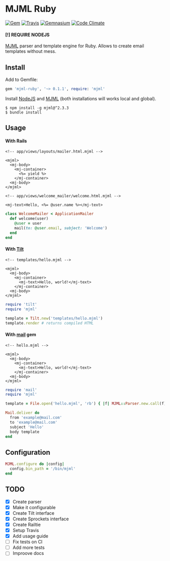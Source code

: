 # MJML Ruby

[![Gem](https://img.shields.io/gem/v/mjml-ruby.svg?maxAge=2592000)]()
[![Travis](https://img.shields.io/travis/kolybasov/mjml-ruby.svg?maxAge=2592000)]()
[![Gemnasium](https://img.shields.io/gemnasium/kolybasov/mjml-ruby.svg?maxAge=2592000)]()
[![Code Climate](https://codeclimate.com/github/kolybasov/mjml-ruby/badges/gpa.svg)](https://codeclimate.com/github/kolybasov/mjml-ruby)

#### [!] REQUIRE NODEJS

[MJML](https://mjml.io) parser and template engine for Ruby. 
Allows to create email templates without mess.

## Install

Add to Gemfile:

```ruby
gem 'mjml-ruby', '~> 0.1.1', require: 'mjml'
```

Install [NodeJS](https://nodejs.org/en/) and [MJML](https://mjml.io) (both installations will works local and global).

```
$ npm install -g mjml@^2.3.3
$ bundle install
```

## Usage

#### With Rails

```erb
<!-- app/views/layouts/mailer.html.mjml -->

<mjml>
  <mj-body>
    <mj-container>
      <%= yield %>
    </mj-container>
  <mj-body>
</mjml>
```

```erb
<!-- app/views/welcome_mailer/welcome.html.mjml -->

<mj-text>Hello, <%= @user.name %></mj-text>
```

```ruby
class WelcomeMailer < ApplicationMailer
  def welcome(user)
  	@user = user
  	mail(to: @user.email, subject: 'Welcome')
  end
end
```

#### With [Tilt](https://github.com/rtomayko/tilt)

```erb
<!-- templates/hello.mjml -->

<mjml>
  <mj-body>
    <mj-container>
      <mj-text>Hello, world!</mj-text>
    </mj-container>
  <mj-body>
</mjml>
```

```ruby
require 'tilt'
require 'mjml'

template = Tilt.new('templates/hello.mjml')
template.render # returns compiled HTML
```

#### With [mail](https://github.com/mikel/mail) gem

```erb
<!-- hello.mjml -->

<mjml>
  <mj-body>
    <mj-container>
      <mj-text>Hello, world!</mj-text>
    </mj-container>
  <mj-body>
</mjml>
```

```ruby
require 'mail'
require 'mjml'

template = File.open('hello.mjml', 'rb') { |f| MJML::Parser.new.call(f) }

Mail.deliver do
  from 'example@mail.com'
  to 'example@mail.com'
  subject 'Hello'
  body template
end
```

## Configuration

```ruby
MJML.configure do |config|
  config.bin_path = '/bin/mjml'
end
```

## TODO
- [x] Create parser
- [x] Make it configurable
- [x] Create Tilt interface
- [x] Create Sprockets interface
- [x] Create Railtie
- [x] Setup Travis
- [x] Add usage guide
- [ ] Fix tests on CI
- [ ] Add more tests
- [ ] Improove docs
